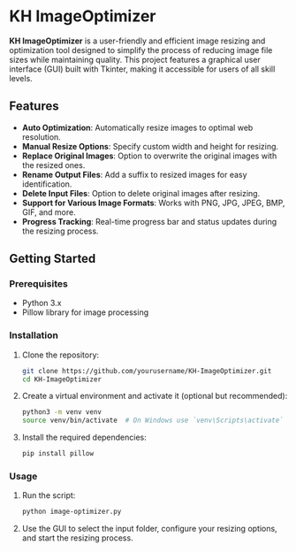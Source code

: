 # KH ImageOptimizer

**KH ImageOptimizer** is a user-friendly and efficient image resizing and optimization tool designed to simplify the process of reducing image file sizes while maintaining quality. This project features a graphical user interface (GUI) built with Tkinter, making it accessible for users of all skill levels.

## Features

- **Auto Optimization**: Automatically resize images to optimal web resolution.
- **Manual Resize Options**: Specify custom width and height for resizing.
- **Replace Original Images**: Option to overwrite the original images with the resized ones.
- **Rename Output Files**: Add a suffix to resized images for easy identification.
- **Delete Input Files**: Option to delete original images after resizing.
- **Support for Various Image Formats**: Works with PNG, JPG, JPEG, BMP, GIF, and more.
- **Progress Tracking**: Real-time progress bar and status updates during the resizing process.

## Getting Started

### Prerequisites

- Python 3.x
- Pillow library for image processing

### Installation

1. Clone the repository:
   ```bash
   git clone https://github.com/yourusername/KH-ImageOptimizer.git
   cd KH-ImageOptimizer
   ```

2. Create a virtual environment and activate it (optional but recommended):
   ```bash
   python3 -m venv venv
   source venv/bin/activate  # On Windows use `venv\Scripts\activate`
   ```

3. Install the required dependencies:
   ```bash
   pip install pillow
   ```

### Usage

1. Run the script:
   ```bash
   python image-optimizer.py
   ```

2. Use the GUI to select the input folder, configure your resizing options, and start the resizing process.



